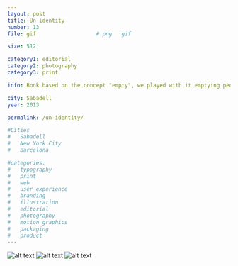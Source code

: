 ```yaml
---
layout: post
title: Un-identity
number: 13
file: gif					# png	gif

size: 512

category1: editorial
category2: photography
category3: print

info: Book based on the concept "empty", we played with it emptying people from what externally defines them, changing their appearence until they weren't reconocible. 

city: Sabadell
year: 2013

permalink: /un-identity/

#Cities
#	Sabadell
#	New York City
#	Barcelona

#categories:
#	typography
#	print
#	web
#	user experience
#	branding
#	illustration
#	editorial
#	photography
#	motion graphics
#	packaging
#	product
---
```


![alt text][img1]
![alt text][img2]
![alt text][img3]

[img1]: /img/proj/proj13_img1.png
[img2]: /img/proj/proj13_img2.png
[img3]: /img/proj/proj13_img3.png
